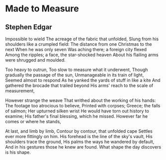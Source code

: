 # Made to Measure
## Stephen Edgar
Impossible to wield
The acreage of the fabric that unfolded,
Slung from his shoulders like a crumpled field:
The distance from one Christmas to the next
When he was only seven
Was aching there; a foreign city flexed
Among the ripples; a face, the star-shocked heaven
About his flailing arms were shrugged and moulded.

Too heavy to outrun,
Too slow to measure what it underwent,
Though gradually the passage of the sun,
Unmanageable in its train of light,
Seemed almost to respond
As he yanked the yards of stuff in like a kite
And gathered the brocade that trailed beyond
His arms' reach to the scale of measurement,

However strange the weave
That writhed about the working of his hands:
The footage too atrocious to believe,
Printed with corpses; Greece; the falls of salmon;
Her upturned silken wrist
He would have torn out history to examine;
His father's final blessing, which he missed.
However far he comes or where he stands,

At last, and limb by limb,
Contour by contour, that unfolded cape
Settles ever more fittingly on him.
His forehead is the line of the sky's vault,
His shoulders trace the ground,
His palms the ways he wandered by default,
And in his gestures those he knew are found.
What shape the day discovers is his shape.